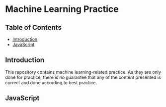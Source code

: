 # Machine Learning Practice

## Table of Contents

* [Introduction](#introduction)
* [JavaScript](#javascript)

## Introduction

This repository contains machine learning-related practice. As they are only done for practice, there is no guarantee that any of the content presented is correct and done according to best practice.

## JavaScript

